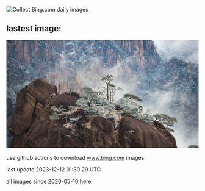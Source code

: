 ![Collect Bing.com daily images](https://github.com/counter2015/bing-daily-images/workflows/Collect%20Bing.com%20daily%20images/badge.svg)
## lastest image:
![](images/MountainDayChina.jpg)

use github actions to download www.bing.com images.

last update:2023-12-12 01:30:29 UTC

all images since 2020-05-10 [here](https://github.com/counter2015/bing-daily-images/tree/master/images) 
